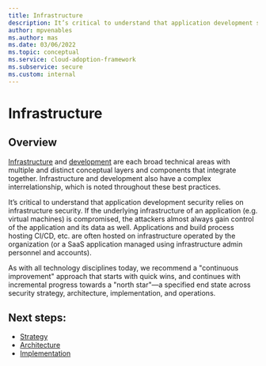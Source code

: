 ```yaml
---
title: Infrastructure
description: It’s critical to understand that application development security relies on infrastructure security. 
author: mpvenables
ms.author: mas
ms.date: 03/06/2022
ms.topic: conceptual
ms.service: cloud-adoption-framework
ms.subservice: secure
ms.custom: internal
---
```


# Infrastructure

## Overview

[Infrastructure](infrastructure-security-strategy.md) and [development](development-security-strategy-overview.md) are each broad technical areas with multiple and distinct conceptual layers and components that integrate together. Infrastructure and development also have a complex interrelationship, which is noted throughout these best practices. 

It’s critical to understand that application development security relies on infrastructure security. If the underlying infrastructure of an application (e.g. virtual machines) is compromised, the attackers almost always gain control of the application and its data as well. Applications and build process hosting CI/CD, etc. are often hosted on infrastructure operated by the organization (or a SaaS application managed using infrastructure admin personnel and accounts).

As with all technology disciplines today, we recommend a "continuous improvement" approach that starts with quick wins, and continues with incremental progress towards a "north star"—a specified end state across security strategy, architecture, implementation, and operations.

## Next steps:

- [Strategy](infrastructure-security-strategy.md)
- [Architecture](infrastructure-security-architecture.md)
- [Implementation](infrastructure-security-implementation.md)